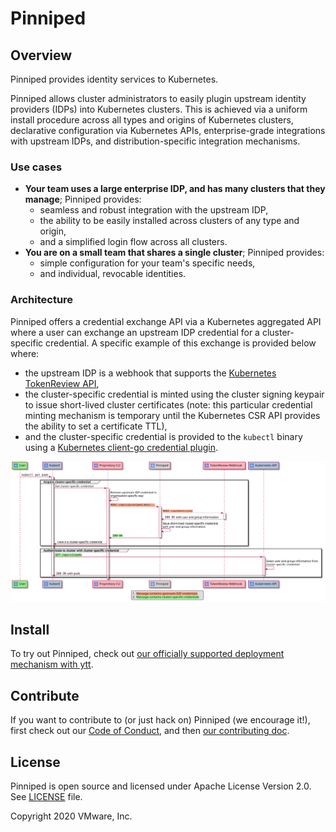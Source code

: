 # Pinniped

## Overview

Pinniped provides identity services to Kubernetes.

Pinniped allows cluster administrators to easily plugin upstream identity
providers (IDPs) into Kubernetes clusters. This is achieved via a uniform
install procedure across all types and origins of Kubernetes clusters,
declarative configuration via Kubernetes APIs, enterprise-grade integrations
with upstream IDPs, and distribution-specific integration mechanisms.

### Use cases

* **Your team uses a large enterprise IDP, and has many clusters that they
  manage**; Pinniped provides:
  * seamless and robust integration with the upstream IDP,
  * the ability to be easily installed across clusters of any type and origin,
  * and a simplified login flow across all clusters.
* **You are on a small team that shares a single cluster**; Pinniped provides:
  * simple configuration for your team's specific needs,
  * and individual, revocable identities.

### Architecture

Pinniped offers a credential exchange API via a Kubernetes aggregated API where
a user can exchange an upstream IDP credential for a cluster-specific
credential. A specific example of this exchange is provided below where:
* the upstream IDP is a webhook that supports the [Kubernetes TokenReview
  API](https://kubernetes.io/docs/reference/access-authn-authz/authentication/#webhook-token-authentication),
* the cluster-specific credential is minted using the cluster signing keypair to
issue short-lived cluster certificates (note: this particular credential minting
mechanism is temporary until the Kubernetes CSR API provides the ability to set
a certificate TTL),
* and the cluster-specific credential is provided to the `kubectl` binary using
a [Kubernetes client-go credential
plugin](https://kubernetes.io/docs/reference/access-authn-authz/authentication/#client-go-credential-plugins).

![implementation](doc/img/pinniped.svg)

## Install

To try out Pinniped, check out [our officially supported deployment mechanism
with ytt](deploy/README.md).

## Contribute

If you want to contribute to (or just hack on) Pinniped (we encourage it!),
first check out our [Code of Conduct](doc/code-of-conduct.md), and then [our
contributing doc](doc/contributing.md).

## License

Pinniped is open source and licensed under Apache License Version 2.0. See [LICENSE](LICENSE) file.

Copyright 2020 VMware, Inc.
